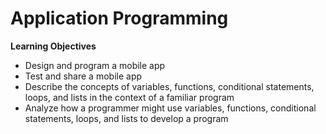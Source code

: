 # Application Programming

<note>
<b>Learning Objectives</b>

- Design and program a mobile app
- Test and share a mobile app
- Describe the concepts of variables, functions, conditional statements, loops, and lists in the context of a familiar program
- Analyze how a programmer might use variables, functions, conditional statements, loops, and lists to develop a program

</note>